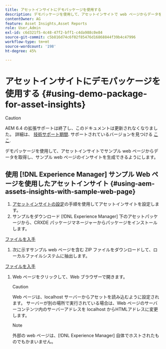 ```yaml
---
title: アセットインサイトにデモパッケージを使用する
description: デモパッケージを使用して、アセットインサイトで web ページからデータを取得し、web ページのインサイトを生成できるようにします。
contentOwner: AG
feature: Asset Insights,Asset Reports
role: User,Admin
exl-id: c6d321f5-4c48-47f2-bff1-c4da988c0e84
source-git-commit: c5b816d74c6f02f85476d16868844f39b4c47996
workflow-type: tm+mt
source-wordcount: '198'
ht-degree: 45%

---
```


# アセットインサイトにデモパッケージを使用する {#using-demo-package-for-asset-insights}

>[!CAUTION]
>
>AEM 6.4 の拡張サポートは終了し、このドキュメントは更新されなくなりました。 詳細は、 [技術サポート期間](https://helpx.adobe.com/jp/support/programs/eol-matrix.html). サポートされているバージョンを見つける [ここ](https://experienceleague.adobe.com/docs/?lang=ja).

デモパッケージを使用して、アセットインサイトでサンプル web ページからデータを取得し、サンプル web ページのインサイトを生成できるようにします。

## 使用 [!DNL Experience Manager] サンプル Web ページを使用したアセットインサイト  {#using-aem-assets-insights-with-sample-web-page}

1. [アセットインサイトの設定](touch-ui-configuring-asset-insights.md)の手順を使用してアセットインサイトを設定します。
1. サンプルをダウンロード [!DNL Experience Manager] 下のアセットパッケージから、CRXDE パッケージマネージャーからパッケージをインストールします。

[ファイルを入手](assets/insightsdemo.zip)

1. 次に示すサンプル web ページを含む ZIP ファイルをダウンロードして、ローカルファイルシステムに抽出します。

[ファイルを入手](assets/demosite.zip)

1. Web ページをクリックして、Web ブラウザーで開きます。

   >[!CAUTION]
   >
   >Web ページは、localhost サーバーからアセットを読み込むように設定されます。 サーバーが別の場所で実行されている場合は、Web ページのサーバーコンテンツ内のサーバーアドレスを localhost からHTMLアドレスに変更します。

   >[!NOTE]
   >
   >外部の web ページは、[!DNL Experience Manager] 自体でホストされたものでもかまいません。
